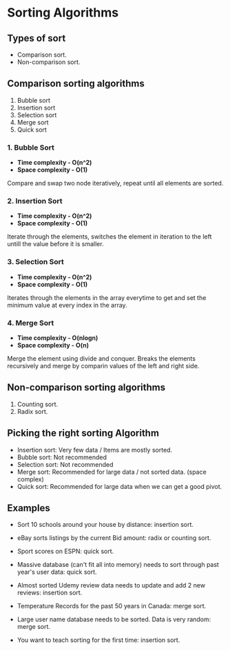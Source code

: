 # Sorting Algorithms

## Types of sort

- Comparison sort.
- Non-comparison sort.

## Comparison sorting algorithms

1. Bubble sort
2. Insertion sort
3. Selection sort
4. Merge sort
5. Quick sort

### 1. Bubble Sort

- **Time complexity - O(n^2)**
- **Space complexity - O(1)**

Compare and swap two node iteratively, repeat until all elements are sorted.

### 2. Insertion Sort

- **Time complexity - O(n^2)**
- **Space complexity - O(1)**

Iterate through the elements, switches the element in iteration to the left untill the value before it is smaller.

### 3. Selection Sort

- **Time complexity - O(n^2)**
- **Space complexity - O(1)**

Iterates through the elements in the array everytime to get and set the minimum value at every index in the array.

### 4. Merge Sort

- **Time complexity - O(nlogn)**
- **Space complexity - O(n)**

Merge the element using divide and conquer. Breaks the elements recursively and merge by comparin values of the left and right side.

## Non-comparison sorting algorithms

1. Counting sort.
2. Radix sort.

## Picking the right sorting Algorithm

- Insertion sort: Very few data / Items are mostly sorted.
- Bubble sort: Not recommended
- Selection sort: Not recommended
- Merge sort: Recommended for large data / not sorted data. (space complex)
- Quick sort: Recommended for large data when we can get a good pivot.

## Examples

- Sort 10 schools around your house by distance: insertion sort.

- eBay sorts listings by the current Bid amount: radix or counting sort.

- Sport scores on ESPN: quick sort.

- Massive database (can't fit all into memory) needs to sort through past year's user data: quick sort.

- Almost sorted Udemy review data needs to update and add 2 new reviews: insertion sort.

- Temperature Records for the past 50 years in Canada: merge sort.

- Large user name database needs to be sorted. Data is very random: merge sort.

- You want to teach sorting for the first time: insertion sort.
